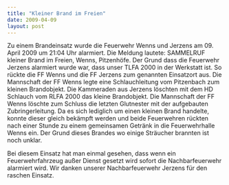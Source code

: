 ```yaml
---
title: "Kleiner Brand im Freien"
date: 2009-04-09
layout: post
---
```


Zu einem Brandeinsatz wurde die Feuerwehr Wenns und Jerzens am 09. April 2009 um 21:04 Uhr alarmiert. Die Meldung lautete: SAMMELRUF kleiner Brand im Freien, Wenns, Pitzenhöfe. Der Grund dass die Feuerwehr Jerzens alarmiert wurde war, dass unser TLFA 2000 in der Werkstatt ist. So rückte die FF Wenns und die FF Jerzens zum genannten Einsatzort aus. Die Mannschaft der FF Wenns legte eine Schlauchleitung vom Pitzenbach zum kleinen Brandobjekt. Die Kammeraden aus Jerzens löschten mit dem HD Schlauch vom RLFA 2000 das kleine Brandobjekt. Die Mannschaft der FF Wenns löschte zum Schluss die letzten Glutnester mit der aufgebauten Zubringerleitung. Da es sich lediglich um einen kleinen Brand handelte, konnte dieser gleich bekämpft werden und beide Feuerwehren rückten nach einer Stunde zu einem gemeinsamen Getränk in die Feuerwehrhalle Wenns ein. Der Grund dieses Brandes wo einige Sträucher brannten ist noch unklar.

Bei diesem Einsatz hat man einmal gesehen, dass wenn ein Feuerwehrfahrzeug außer Dienst gesetzt wird sofort die Nachbarfeuerwehr alarmiert wird. Wir danken unserer Nachbarfeuerwehr Jerzens für den raschen Einsatz.